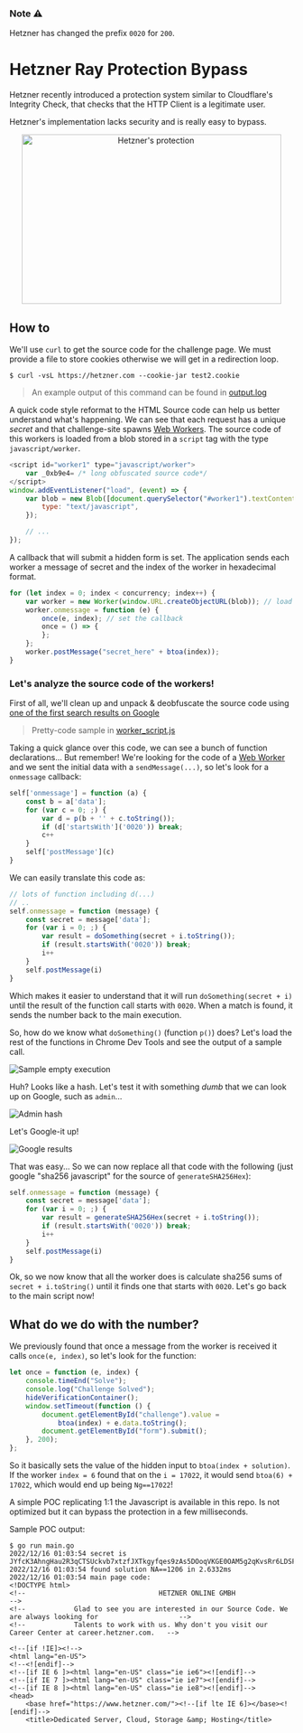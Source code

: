 ### Note ⚠️
Hetzner has changed the prefix `0020` for `200`.

# Hetzner Ray Protection Bypass

Hetzner recently introduced a protection system similar to Cloudflare's Integrity Check, that checks that
the HTTP Client is a legitimate user.

Hetzner's implementation lacks security and is really easy to bypass.

<p align="center">
  <img width="460" height="300" src="https://i.imgur.com/7VHh23b.png" alt="Hetzner's protection">
</p>

## How to

We'll use `curl` to get the source code for the challenge page. We must provide a file to store cookies otherwise
we will get in a redirection loop.

`$ curl -vsL https://hetzner.com --cookie-jar test2.cookie`
> An example output of this command can be found in [output.log](./output.log)

A quick code style reformat to the HTML Source code can help us better understand what's happening.
We can see that each request has a unique _secret_ and that challenge-site
spawns [Web Workers](https://developer.mozilla.org/en-US/docs/Web/API/Web_Workers_API/Using_web_workers). The source
code of this workers
is loaded from a blob stored in a `script` tag with the type `javascript/worker`.

```javascript
<script id="worker1" type="javascript/worker">
    var _0xb9e4= /* long obfuscated source code*/
</script>
window.addEventListener("load", (event) => {
    var blob = new Blob([document.querySelector("#worker1").textContent], {
        type: "text/javascript",
    });

    // ...
});
```

A callback that will submit a hidden form is set. The application sends each worker a message of secret and the index of
the worker in
hexadecimal format.

```javascript
for (let index = 0; index < concurrency; index++) {
    var worker = new Worker(window.URL.createObjectURL(blob)); // load the source code of the worker from the blob
    worker.onmessage = function (e) {
        once(e, index); // set the callback
        once = () => {
        };
    };
    worker.postMessage("secret_here" + btoa(index));
}
```

### Let's analyze the source code of the workers!

First of all, we'll clean up and unpack & deobfuscate the source code
using [one of the first search results on Google](https://beautifier.io/)

> Pretty-code sample in [worker_script.js](./worker_script.js)

Taking a quick glance over this code, we can see a bunch of function declarations... But remember! We're looking for the
code
of a [Web Worker](https://developer.mozilla.org/en-US/docs/Web/API/Web_Workers_API/Using_web_workers) and we sent the
initial data
with a `sendMessage(...)`, so let's look for a `onmessage` callback:

```javascript
self['onmessage'] = function (a) {
    const b = a['data'];
    for (var c = 0; ;) {
        var d = p(b + '' + c.toString());
        if (d['startsWith']('0020')) break;
        c++
    }
    self['postMessage'](c)
}
```

We can easily translate this code as:

```javascript
// lots of function including d(...)
// ..
self.onmessage = function (message) {
    const secret = message['data'];
    for (var i = 0; ;) {
        var result = doSomething(secret + i.toString());
        if (result.startsWith('0020')) break;
        i++
    }
    self.postMessage(i)
}
```

Which makes it easier to understand that it will run `doSomething(secret + i)` until the result of the
function call starts with `0020`. When a match is found, it sends the number back to the main execution.

So, how do we know what `doSomething()` (function `p()`) does? Let's load the rest of the functions in Chrome Dev Tools
and see the output of a sample call.

![Sample empty execution](https://i.imgur.com/7DzyiMf.png)

Huh? Looks like a hash. Let's test it with something _dumb_ that we can look up on Google, such as `admin`...

![Admin hash](https://i.imgur.com/r82CW4z.png)

Let's Google-it up!

![Google results](https://i.imgur.com/gGuIT5q.png)

That was easy... So we can now replace all that code with the following (just google "sha256 javascript" for the source
of `generateSHA256Hex`):

```javascript
self.onmessage = function (message) {
    const secret = message['data'];
    for (var i = 0; ;) {
        var result = generateSHA256Hex(secret + i.toString());
        if (result.startsWith('0020')) break;
        i++
    }
    self.postMessage(i)
}
```

Ok, so we now know that all the worker does is calculate sha256 sums of `secret + i.toString()` until it finds one that
starts with `0020`. Let's go back to the main script now!

## What do we do with the number?

We previously found that once a message from the worker is received it calls `once(e, index)`, so let's look for the
function:

```javascript
let once = function (e, index) {
    console.timeEnd("Solve");
    console.log("Challenge Solved");
    hideVerificationContainer();
    window.setTimeout(function () {
        document.getElementById("challenge").value =
            btoa(index) + e.data.toString();
        document.getElementById("form").submit();
    }, 200);
};
```

So it basically sets the value of the hidden input to `btoa(index + solution)`. If the worker `index = 6` found that on
the `i = 17022`, it would send `btoa(6) + 17022`, which would end up being `Ng==17022`!

A simple POC replicating 1:1 the Javascript is available in this repo. Is not optimized but it can bypass the
protection in a few milliseconds.

Sample POC output:
```
$ go run main.go
2022/12/16 01:03:54 secret is JYfcK3AhngHau2R3qCTSUckvb7xtzfJXTkgyfqes9zAs5DOoqVKGE0OAM5g2qKvsRr6LDSFEe0vQ4oQvchoLniZQbfdhDEaNU33xqoMnw9RYSbt76uH8sHeUslvPdiRg
2022/12/16 01:03:54 found solution NA==1206 in 2.6332ms
2022/12/16 01:03:54 main page code:
<!DOCTYPE html>
<!--                                 HETZNER ONLINE GMBH                                            -->
<!--            Glad to see you are interested in our Source Code. We are always looking for                    -->
<!--            Talents to work with us. Why don't you visit our Career Center at career.hetzner.com.   -->

<!--[if !IE]><!-->
<html lang="en-US">
<!--<![endif]-->
<!--[if IE 6 ]><html lang="en-US" class="ie ie6"><![endif]-->
<!--[if IE 7 ]><html lang="en-US" class="ie ie7"><![endif]-->
<!--[if IE 8 ]><html lang="en-US" class="ie ie8"><![endif]-->
<head>
    <base href="https://www.hetzner.com/"><!--[if lte IE 6]></base><![endif]-->
    <title>Dedicated Server, Cloud, Storage &amp; Hosting</title>
```
